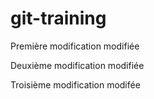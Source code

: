 # git-training

Première modification modifiée

Deuxième modification modifiée

Troisième modification modifée
